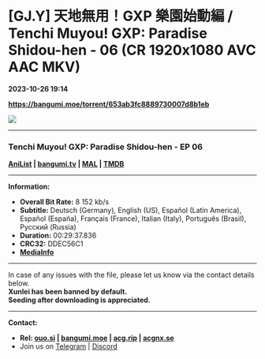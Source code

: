 # [GJ.Y] 天地無用！GXP 樂園始動編 / Tenchi Muyou! GXP: Paradise Shidou-hen - 06 (CR 1920x1080 AVC AAC MKV)

**2023-10-26 19:14**

**https://bangumi.moe/torrent/653ab3fc8889730007d8b1eb**

![](https://img1.ak.crunchyroll.com/i/spire4-tmb/7172722071c8699cdf316932746b94101698339734_full.jpg)

* * *

### **__Tenchi Muyou! GXP: Paradise Shidou-hen__** - EP 06

**[AniList](https://anilist.co/anime/1133) | [bangumi.tv](https://bgm.tv/subject/412300) | [MAL](https://myanimelist.net/anime/54013) | [TMDB](https://www.themoviedb.org/tv/216890-gxp)**

* * *

**Information:**

*   **Overall Bit Rate:** 8 152 kb/s
*   **Subtitle:** Deutsch (Germany), English (US), Español (Latin America), Español (España), Français (France), Italian (Italy), Português (Brasil), Русский (Russia)
*   **Duration:** 00:29:37.836
*   **CRC32:** DDEC56C1
*   **[MediaInfo](https://rr1---nfo.raws.dev/%5BGJ.Y%5D%20Tenchi%20Muyou%21%20GXP%20-%20%20Paradise%20Shidou-hen%20-%2006%20%28CR%201920x1080%20AVC%20AAC%20MKV%29%20%5BDDEC56C1%5D.mkv.nfo)**

* * *

In case of any issues with the file, please let us know via the contact details below.  
**Xunlei has been banned by default.**  
**Seeding after downloading is appreciated.**

* * *

**Contact:**

*   **Rel: [ouo.si](https://ouo.si/user/BraveSail) | [bangumi.moe](https://bangumi.moe/search/63e4b7585fa12c0007949b88) | [acg.rip](https://acg.rip/user/5570) | [acgnx.se](https://share.acgnx.se/user-529-1.html)**
*   Join us on [Telegram](https://kirara-fantasia.moe/telegram) | [Discord](https://kirara-fantasia.moe/discord)